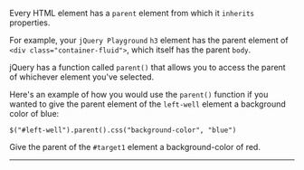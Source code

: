 <div class="challenge-instructions jquery"><div><section id="description">
<p>Every HTML element has a <code>parent</code> element from which it <code>inherits</code> properties.</p>
<p>For example, your <code>jQuery Playground</code> <code>h3</code> element has the parent element of <code>&lt;div class="container-fluid"&gt;</code>, which itself has the parent <code>body</code>.</p>
<p>jQuery has a function called <code>parent()</code> that allows you to access the parent of whichever element you've selected.</p>
<p>Here's an example of how you would use the <code>parent()</code> function if you wanted to give the parent element of the <code>left-well</code> element a background color of blue:</p>
<pre class="language-js"><code class="language-js"><span class="token function">$</span><span class="token punctuation">(</span><span class="token string">"#left-well"</span><span class="token punctuation">)</span><span class="token punctuation">.</span><span class="token function">parent</span><span class="token punctuation">(</span><span class="token punctuation">)</span><span class="token punctuation">.</span><span class="token function">css</span><span class="token punctuation">(</span><span class="token string">"background-color"</span><span class="token punctuation">,</span> <span class="token string">"blue"</span><span class="token punctuation">)</span>
</code></pre>
<p>Give the parent of the <code>#target1</code> element a background-color of red.</p>
</section></div><hr/></div>
